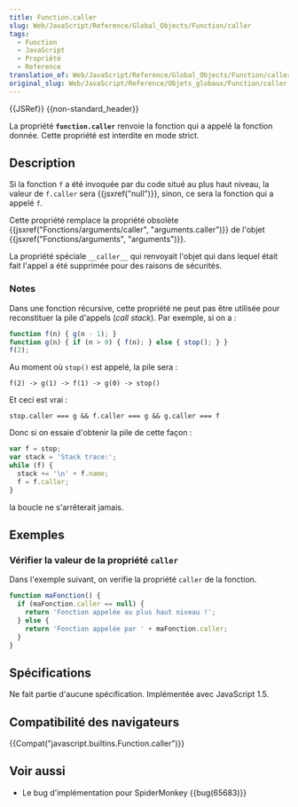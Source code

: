 ```yaml
---
title: Function.caller
slug: Web/JavaScript/Reference/Global_Objects/Function/caller
tags:
  - Function
  - JavaScript
  - Propriété
  - Reference
translation_of: Web/JavaScript/Reference/Global_Objects/Function/caller
original_slug: Web/JavaScript/Reference/Objets_globaux/Function/caller
---
```

{{JSRef}} {{non-standard_header}}

La propriété **`function.caller`** renvoie la fonction qui a appelé la fonction donnée. Cette propriété est interdite en mode strict.

## Description

Si la fonction `f` a été invoquée par du code situé au plus haut niveau, la valeur de `f.caller` sera {{jsxref("null")}}, sinon, ce sera la fonction qui a appelé `f`.

Cette propriété remplace la propriété obsolète {{jsxref("Fonctions/arguments/caller", "arguments.caller")}} de l'objet {{jsxref("Fonctions/arguments", "arguments")}}.

La propriété spéciale `__caller__` qui renvoyait l'objet qui dans lequel était fait l'appel a été supprimée pour des raisons de sécurités.

### Notes

Dans une fonction récursive, cette propriété ne peut pas être utilisée pour reconstituer la pile d'appels (_call stack_). Par exemple, si on a :

```js
function f(n) { g(n - 1); }
function g(n) { if (n > 0) { f(n); } else { stop(); } }
f(2);
```

Au moment où `stop()` est appelé, la pile sera :

    f(2) -> g(1) -> f(1) -> g(0) -> stop()

Et ceci est vrai :

    stop.caller === g && f.caller === g && g.caller === f

Donc si on essaie d'obtenir la pile de cette façon :

```js
var f = stop;
var stack = 'Stack trace:';
while (f) {
  stack += '\n' + f.name;
  f = f.caller;
}
```

la boucle ne s'arrêterait jamais.

## Exemples

### Vérifier la valeur de la propriété `caller`

Dans l'exemple suivant, on verifie la propriété `caller` de la fonction.

```js
function maFonction() {
  if (maFonction.caller == null) {
    return 'Fonction appelée au plus haut niveau !';
  } else {
    return 'Fonction appelée par ' + maFonction.caller;
  }
}
```

## Spécifications

Ne fait partie d'aucune spécification. Implémentée avec JavaScript 1.5.

## Compatibilité des navigateurs

{{Compat("javascript.builtins.Function.caller")}}

## Voir aussi

- Le bug d'implémentation pour SpiderMonkey {{bug(65683)}}
